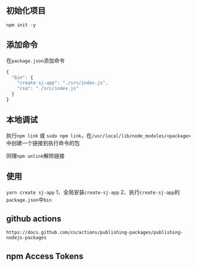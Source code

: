 ## 初始化项目

`npm init -y`

## 添加命令

在`package.json`添加命令

```js
{
  "bin": {
    "create-sj-app": "./src/index.js",
    "csa": "./src/index.js"
  }
}
```

## 本地调试

执行`npm link` 或 `sudo npm link`，在`/usr/local/lib/node_modules/<package>`中创建一个链接到执行命令的包

同理`npm unlink`解除链接

## 使用

`yarn create sj-app`
1、全局安装`create-sj-app`
2、执行`create-sj-app`的`package.json`中`bin`

## github actions

`https://docs.github.com/cn/actions/publishing-packages/publishing-nodejs-packages`

## npm Access Tokens
